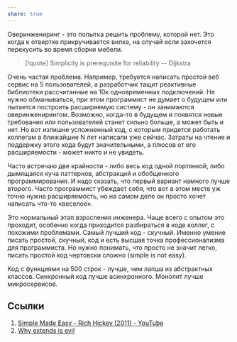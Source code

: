 ```yaml
---
share: true
---
```



Оверинжениринг - это попытка решить проблему, которой нет. Это когда к отвертке прикручивается вилка, на случай если захочется перекусить во время сборки мебели.

>[!quote]
>Simplicity is prerequisite for reliability 
>\-- Dijkstra

Очень частая проблема. Например, требуется написать простой веб сервис на 5 пользователей, а разработчик тащит реактивные библиотеки рассчитанные на 10к одновременных подключений. Не нужно обманываться, при этом программист не думает о будущем или пытается построить расширяемую систему - он занимаются оверинженирингом.
Возможно, когда-то в будущем и появятся новые требования или пользователей станет сильно больше, а может быть и нет. Но вот излишне усложненный код, с которым придется работать коллегам в ближайшие N лет написали уже сейчас.
Затраты на чтение и поддержку этого кода будут значительными, а плюсов от его расширяемости - может никто и не увидеть.

Часто встречаю две крайности - либо весь код одной портянкой, либо дымящаяся куча паттернов, абстракций и обобщенного программирования. И надо сказать, что первый вариант намного лучше второго.
Часто программист убеждает себя, что вот в этом месте уж точно нужна расширяемость, но на самом деле он просто хочет написать что-то «веселое».

Это нормальный этап взросления инженера. Чаще всего с опытом это проходит, особенно когда приходится разбираться в коде коллег, с похожими проблемами. Самый лучший код - скучный.
Именно умение писать простой, скучный, код и есть высшая точка профессионализма для программиста.
Но нужно понимать, что просто не значит легко, писать простой код чертовски сложно (simple is not easy).

Код с функциями на 500 строк - лучше, чем лапша из абстрактных классов. Синхронный код лучше асинхронного. Монолит лучше микросервисов.

## Ссылки
1. [Simple Made Easy - Rich Hickey (2011) - YouTube](https://www.youtube.com/watch?v=LKtk3HCgTa8&ab_channel=ClojureTV)
2. [Why extends is evil](https://www.infoworld.com/article/2073649/why-extends-is-evil.html)
